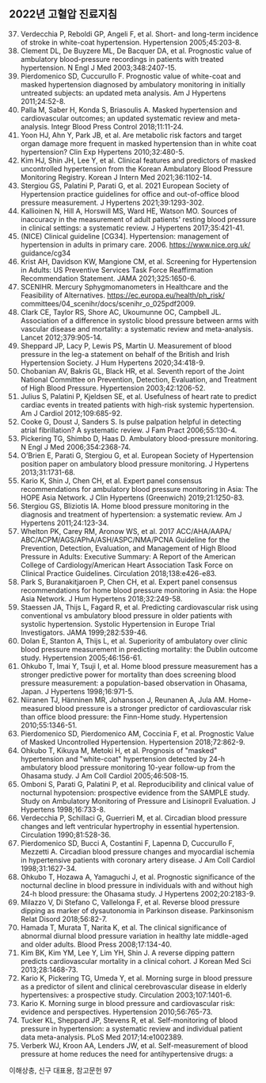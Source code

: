 ## 2022년 고혈압 진료지침

37. Verdecchia P, Reboldi GP, Angeli F, et al. Short- and long-term incidence of stroke in white-coat hypertension. Hypertension 2005;45:203-8.
38. Clement DL, De Buyzere ML, De Bacquer DA, et al. Prognostic value of ambulatory blood-pressure recordings in patients with treated hypertension. N Engl J Med 2003;348:2407-15.
39. Pierdomenico SD, Cuccurullo F. Prognostic value of white-coat and masked hypertension diagnosed by ambulatory monitoring in initially untreated subjects: an updated meta analysis. Am J Hypertens 2011;24:52-8.
40. Palla M, Saber H, Konda S, Briasoulis A. Masked hypertension and cardiovascular outcomes; an updated systematic review and meta-analysis. Integr Blood Press Control 2018;11:11-24.
41. Yoon HJ, Ahn Y, Park JB, et al. Are metabolic risk factors and target organ damage more frequent in masked hypertension than in white coat hypertension? Clin Exp Hypertens 2010;32:480-5.
42. Kim HJ, Shin JH, Lee Y, et al. Clinical features and predictors of masked uncontrolled hypertension from the Korean Ambulatory Blood Pressure Monitoring Registry. Korean J Intern Med 2021;36:1102-14.
43. Stergiou GS, Palatini P, Parati G, et al. 2021 European Society of Hypertension practice guidelines for office and out-of-office blood pressure measurement. J Hypertens 2021;39:1293-302.
44. Kallioinen N, Hill A, Horswill MS, Ward HE, Watson MO. Sources of inaccuracy in the measurement of adult patients' resting blood pressure in clinical settings: a systematic review. J Hypertens 2017;35:421-41.
45. (NICE) Clinical guideline [CG34]. Hypertension: management of hypertension in adults in primary care. 2006. https://www.nice.org.uk/ guidance/cg34
46. Krist AH, Davidson KW, Mangione CM, et al. Screening for Hypertension in Adults: US Preventive Services Task Force Reaffirmation Recommendation Statement. JAMA 2021;325:1650-6.
47. SCENIHR. Mercury Sphygmomanometers in Healthcare and the Feasibility of Alternatives. https://ec.europa.eu/health/ph_risk/ committees/04_scenihr/docs/scenihr_o_025pdf2009.
48. Clark CE, Taylor RS, Shore AC, Ukoumunne OC, Campbell JL. Association of a difference in systolic blood pressure between arms with vascular disease and mortality: a systematic review and meta-analysis. Lancet 2012;379:905-14.
49. Sheppard JP, Lacy P, Lewis PS, Martin U. Measurement of blood pressure in the leg-a statement on behalf of the British and Irish Hypertension Society. J Hum Hypertens 2020;34:418-9.
50. Chobanian AV, Bakris GL, Black HR, et al. Seventh report of the Joint National Committee on Prevention, Detection, Evaluation, and Treatment of High Blood Pressure. Hypertension 2003;42:1206-52.
51. Julius S, Palatini P, Kjeldsen SE, et al. Usefulness of heart rate to predict cardiac events in treated patients with high-risk systemic hypertension. Am J Cardiol 2012;109:685-92.
52. Cooke G, Doust J, Sanders S. Is pulse palpation helpful in detecting atrial fibrillation? A systematic review. J Fam Pract 2006;55:130-4.
53. Pickering TG, Shimbo D, Haas D. Ambulatory blood-pressure monitoring. N Engl J Med 2006;354:2368-74.
54. O’Brien E, Parati G, Stergiou G, et al. European Society of Hypertension position paper on ambulatory blood pressure monitoring. J Hypertens 2013;31:1731-68.
55. Kario K, Shin J, Chen CH, et al. Expert panel consensus recommendations for ambulatory blood pressure monitoring in Asia: The HOPE Asia Network. J Clin Hypertens (Greenwich) 2019;21:1250-83.
56. Stergiou GS, Bliziotis IA. Home blood pressure monitoring in the diagnosis and treatment of hypertension: a systematic review. Am J Hypertens 2011;24:123-34.
57. Whelton PK, Carey RM, Aronow WS, et al. 2017 ACC/AHA/AAPA/ ABC/ACPM/AGS/APhA/ASH/ASPC/NMA/PCNA Guideline for the Prevention, Detection, Evaluation, and Management of High Blood Pressure in Adults: Executive Summary: A Report of the American College of Cardiology/American Heart Association Task Force on Clinical Practice Guidelines. Circulation 2018;138:e426-e83.
58. Park S, Buranakitjaroen P, Chen CH, et al. Expert panel consensus recommendations for home blood pressure monitoring in Asia: the Hope Asia Network. J Hum Hypertens 2018;32:249-58.
59. Staessen JA, Thijs L, Fagard R, et al. Predicting cardiovascular risk using conventional vs ambulatory blood pressure in older patients with systolic hypertension. Systolic Hypertension in Europe Trial Investigators. JAMA 1999;282:539-46.
60. Dolan E, Stanton A, Thijs L, et al. Superiority of ambulatory over clinic blood pressure measurement in predicting mortality: the Dublin outcome study. Hypertension 2005;46:156-61.
61. Ohkubo T, Imai Y, Tsuji I, et al. Home blood pressure measurement has a stronger predictive power for mortality than does screening blood pressure measurement: a population-based observation in Ohasama, Japan. J Hypertens 1998;16:971-5.
62. Niiranen TJ, Hänninen MR, Johansson J, Reunanen A, Jula AM. Home-measured blood pressure is a stronger predictor of cardiovascular risk than office blood pressure: the Finn-Home study. Hypertension 2010;55:1346-51.
63. Pierdomenico SD, Pierdomenico AM, Coccinia F, et al. Prognostic Value of Masked Uncontrolled Hypertension. Hypertension 2018;72:862-9.
64. Ohkubo T, Kikuya M, Metoki H, et al. Prognosis of "masked" hypertension and "white-coat" hypertension detected by 24-h ambulatory blood pressure monitoring 10-year follow-up from the Ohasama study. J Am Coll Cardiol 2005;46:508-15.
65. Omboni S, Parati G, Palatini P, et al. Reproducibility and clinical value of nocturnal hypotension: prospective evidence from the SAMPLE study. Study on Ambulatory Monitoring of Pressure and Lisinopril Evaluation. J Hypertens 1998;16:733-8.
66. Verdecchia P, Schillaci G, Guerrieri M, et al. Circadian blood pressure changes and left ventricular hypertrophy in essential hypertension. Circulation 1990;81:528-36.
67. Pierdomenico SD, Bucci A, Costantini F, Lapenna D, Cuccurullo F, Mezzetti A. Circadian blood pressure changes and myocardial ischemia in hypertensive patients with coronary artery disease. J Am Coll Cardiol 1998;31:1627-34.
68. Ohkubo T, Hozawa A, Yamaguchi J, et al. Prognostic significance of the nocturnal decline in blood pressure in individuals with and without high 24-h blood pressure: the Ohasama study. J Hypertens 2002;20:2183-9.
69. Milazzo V, Di Stefano C, Vallelonga F, et al. Reverse blood pressure dipping as marker of dysautonomia in Parkinson disease. Parkinsonism Relat Disord 2018;56:82-7.
70. Hamada T, Murata T, Narita K, et al. The clinical significance of abnormal diurnal blood pressure variation in healthy late middle-aged and older adults. Blood Press 2008;17:134-40.
71. Kim BK, Kim YM, Lee Y, Lim YH, Shin J. A reverse dipping pattern predicts cardiovascular mortality in a clinical cohort. J Korean Med Sci 2013;28:1468-73.
72. Kario K, Pickering TG, Umeda Y, et al. Morning surge in blood pressure as a predictor of silent and clinical cerebrovascular disease in elderly hypertensives: a prospective study. Circulation 2003;107:1401-6.
73. Kario K. Morning surge in blood pressure and cardiovascular risk: evidence and perspectives. Hypertension 2010;56:765-73.
74. Tucker KL, Sheppard JP, Stevens R, et al. Self-monitoring of blood pressure in hypertension: a systematic review and individual patient data meta-analysis. PLoS Med 2017;14:e1002389.
75. Verberk WJ, Kroon AA, Lenders JW, et al. Self-measurement of blood pressure at home reduces the need for antihypertensive drugs: a

이해상충, 신구 대표용, 참고문헌 <PAGE>97